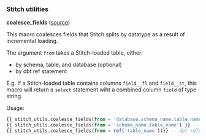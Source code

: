 ### Stitch utilities

**coalesce_fields** ([source](macros/coalesce_fields.sql))

This macro coalesces fields that Stitch splits by datatype as a result of incremental
loading.

The argument `from` takes a Stitch-loaded table, either:
* by schema, table, and database (optional)
* by dbt ref statement

E.g. If a Stitch-loaded table contains columns `field__fl` and `field__st`,
this macro will return a `select` statement wiht a combined column `field` of type string.

Usage:

```sql
{{ stitch_utils.coalesce_fields(from = 'database.schema_name.table_name') }}
{{ stitch_utils.coalesce_fields(from = 'schema_name.table_name') }} -- uses current database
{{ stitch_utils.coalesce_fields(from = ref('table_name'))}} -- dbt reference
```